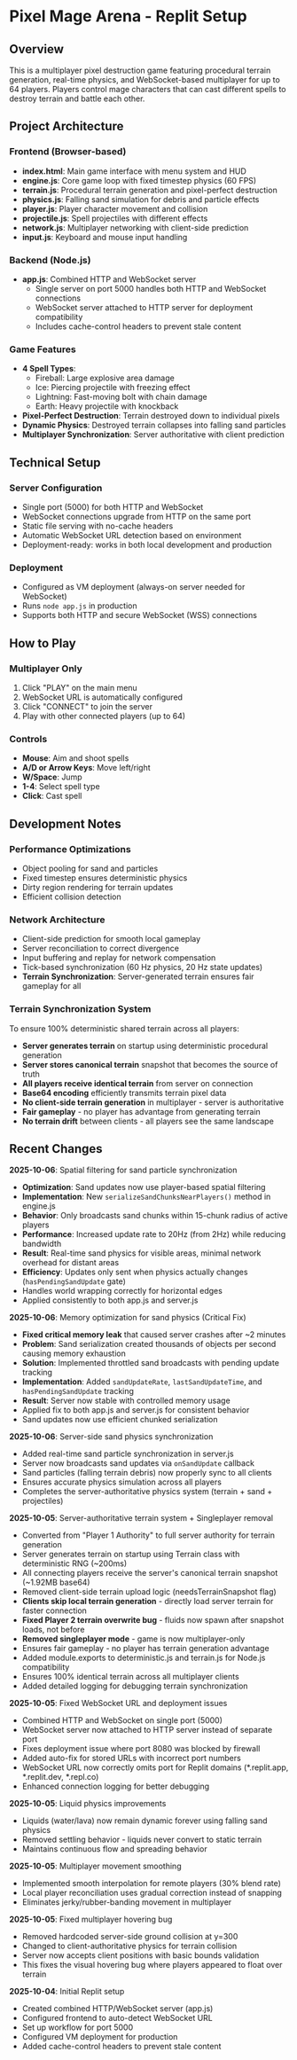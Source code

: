 # Pixel Mage Arena - Replit Setup

## Overview

This is a multiplayer pixel destruction game featuring procedural terrain generation, real-time physics, and WebSocket-based multiplayer for up to 64 players. Players control mage characters that can cast different spells to destroy terrain and battle each other.

## Project Architecture

### Frontend (Browser-based)
- **index.html**: Main game interface with menu system and HUD
- **engine.js**: Core game loop with fixed timestep physics (60 FPS)
- **terrain.js**: Procedural terrain generation and pixel-perfect destruction
- **physics.js**: Falling sand simulation for debris and particle effects
- **player.js**: Player character movement and collision
- **projectile.js**: Spell projectiles with different effects
- **network.js**: Multiplayer networking with client-side prediction
- **input.js**: Keyboard and mouse input handling

### Backend (Node.js)
- **app.js**: Combined HTTP and WebSocket server
  - Single server on port 5000 handles both HTTP and WebSocket connections
  - WebSocket server attached to HTTP server for deployment compatibility
  - Includes cache-control headers to prevent stale content

### Game Features
- **4 Spell Types**:
  - Fireball: Large explosive area damage
  - Ice: Piercing projectile with freezing effect
  - Lightning: Fast-moving bolt with chain damage
  - Earth: Heavy projectile with knockback
- **Pixel-Perfect Destruction**: Terrain destroyed down to individual pixels
- **Dynamic Physics**: Destroyed terrain collapses into falling sand particles
- **Multiplayer Synchronization**: Server authoritative with client prediction

## Technical Setup

### Server Configuration
- Single port (5000) for both HTTP and WebSocket
- WebSocket connections upgrade from HTTP on the same port
- Static file serving with no-cache headers
- Automatic WebSocket URL detection based on environment
- Deployment-ready: works in both local development and production

### Deployment
- Configured as VM deployment (always-on server needed for WebSocket)
- Runs `node app.js` in production
- Supports both HTTP and secure WebSocket (WSS) connections

## How to Play

### Multiplayer Only
1. Click "PLAY" on the main menu
2. WebSocket URL is automatically configured
3. Click "CONNECT" to join the server
4. Play with other connected players (up to 64)

### Controls
- **Mouse**: Aim and shoot spells
- **A/D or Arrow Keys**: Move left/right
- **W/Space**: Jump
- **1-4**: Select spell type
- **Click**: Cast spell

## Development Notes

### Performance Optimizations
- Object pooling for sand and particles
- Fixed timestep ensures deterministic physics
- Dirty region rendering for terrain updates
- Efficient collision detection

### Network Architecture
- Client-side prediction for smooth local gameplay
- Server reconciliation to correct divergence
- Input buffering and replay for network compensation
- Tick-based synchronization (60 Hz physics, 20 Hz state updates)
- **Terrain Synchronization**: Server-generated terrain ensures fair gameplay for all

### Terrain Synchronization System
To ensure 100% deterministic shared terrain across all players:
- **Server generates terrain** on startup using deterministic procedural generation
- **Server stores canonical terrain** snapshot that becomes the source of truth
- **All players receive identical terrain** from server on connection
- **Base64 encoding** efficiently transmits terrain pixel data
- **No client-side terrain generation** in multiplayer - server is authoritative
- **Fair gameplay** - no player has advantage from generating terrain
- **No terrain drift** between clients - all players see the same landscape

## Recent Changes

**2025-10-06**: Spatial filtering for sand particle synchronization
- **Optimization**: Sand updates now use player-based spatial filtering
- **Implementation**: New `serializeSandChunksNearPlayers()` method in engine.js
- **Behavior**: Only broadcasts sand chunks within 15-chunk radius of active players
- **Performance**: Increased update rate to 20Hz (from 2Hz) while reducing bandwidth
- **Result**: Real-time sand physics for visible areas, minimal network overhead for distant areas
- **Efficiency**: Updates only sent when physics actually changes (`hasPendingSandUpdate` gate)
- Handles world wrapping correctly for horizontal edges
- Applied consistently to both app.js and server.js

**2025-10-06**: Memory optimization for sand physics (Critical Fix)
- **Fixed critical memory leak** that caused server crashes after ~2 minutes
- **Problem**: Sand serialization created thousands of objects per second causing memory exhaustion
- **Solution**: Implemented throttled sand broadcasts with pending update tracking
- **Implementation**: Added `sandUpdateRate`, `lastSandUpdateTime`, and `hasPendingSandUpdate` tracking
- **Result**: Server now stable with controlled memory usage
- Applied fix to both app.js and server.js for consistent behavior
- Sand updates now use efficient chunked serialization

**2025-10-06**: Server-side sand physics synchronization
- Added real-time sand particle synchronization in server.js
- Server now broadcasts sand updates via `onSandUpdate` callback
- Sand particles (falling terrain debris) now properly sync to all clients
- Ensures accurate physics simulation across all players
- Completes the server-authoritative physics system (terrain + sand + projectiles)

**2025-10-05**: Server-authoritative terrain system + Singleplayer removal
- Converted from "Player 1 Authority" to full server authority for terrain generation
- Server generates terrain on startup using Terrain class with deterministic RNG (~200ms)
- All connecting players receive the server's canonical terrain snapshot (~1.92MB base64)
- Removed client-side terrain upload logic (needsTerrainSnapshot flag)
- **Clients skip local terrain generation** - directly load server terrain for faster connection
- **Fixed Player 2 terrain overwrite bug** - fluids now spawn after snapshot loads, not before
- **Removed singleplayer mode** - game is now multiplayer-only
- Ensures fair gameplay - no player has terrain generation advantage
- Added module.exports to deterministic.js and terrain.js for Node.js compatibility
- Ensures 100% identical terrain across all multiplayer clients
- Added detailed logging for debugging terrain synchronization

**2025-10-05**: Fixed WebSocket URL and deployment issues
- Combined HTTP and WebSocket on single port (5000)
- WebSocket server now attached to HTTP server instead of separate port
- Fixes deployment issue where port 8080 was blocked by firewall
- Added auto-fix for stored URLs with incorrect port numbers
- WebSocket URL now correctly omits port for Replit domains (*.replit.app, *.replit.dev, *.repl.co)
- Enhanced connection logging for better debugging

**2025-10-05**: Liquid physics improvements
- Liquids (water/lava) now remain dynamic forever using falling sand physics
- Removed settling behavior - liquids never convert to static terrain
- Maintains continuous flow and spreading behavior

**2025-10-05**: Multiplayer movement smoothing
- Implemented smooth interpolation for remote players (30% blend rate)
- Local player reconciliation uses gradual correction instead of snapping
- Eliminates jerky/rubber-banding movement in multiplayer

**2025-10-05**: Fixed multiplayer hovering bug
- Removed hardcoded server-side ground collision at y=300
- Changed to client-authoritative physics for terrain collision  
- Server now accepts client positions with basic bounds validation
- This fixes the visual hovering bug where players appeared to float over terrain

**2025-10-04**: Initial Replit setup
- Created combined HTTP/WebSocket server (app.js)
- Configured frontend to auto-detect WebSocket URL
- Set up workflow for port 5000
- Configured VM deployment for production
- Added cache-control headers to prevent stale content
